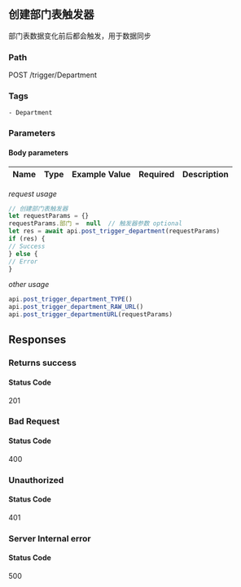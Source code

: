## 创建部门表触发器

部门表数据变化前后都会触发，用于数据同步
### Path
POST /trigger/Department

### Tags
    - Department
### Parameters


#### Body parameters

| Name | Type | Example Value | Required | Description |
| ---- | ---- | ------------- | -------- | ----------- |
*request usage*
```javascript
// 创建部门表触发器
let requestParams = {}
requestParams.部门 =  null  // 触发器参数 optional
let res = await api.post_trigger_department(requestParams)
if (res) {
// Success
} else {
// Error
}
```
*other usage*
```javascript
api.post_trigger_department_TYPE()
api.post_trigger_department_RAW_URL()
api.post_trigger_departmentURL(requestParams)
```

## Responses
### Returns success

#### Status Code
201



### Bad Request

#### Status Code
400



### Unauthorized

#### Status Code
401



### Server Internal error

#### Status Code
500



